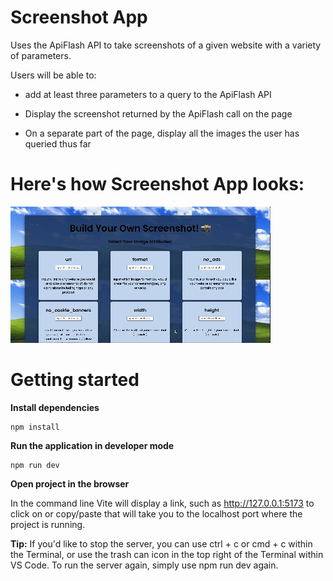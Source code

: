 # Screenshot App
 Uses the ApiFlash API to take screenshots of a given website with a variety of parameters.

Users will be able to: 

- add at least three parameters to a query to the ApiFlash API

- Display the screenshot returned by the ApiFlash call on the page

- On a separate part of the page, display all the images the user has queried thus far

# Here's how Screenshot App looks:
<img src="src/assets/ScreenshotAPI.gif" title="Flashcards gif" alt="Flashcards gif">

# Getting started
**Install dependencies**
```
npm install
```

**Run the application in developer mode**

```
npm run dev
```

**Open project in the browser**

In the command line Vite will display a link, such as http://127.0.0.1:5173 to click on or copy/paste that will take you to the localhost port where the project is running.

**Tip:** If you'd like to stop the server, you can use ctrl + c or cmd + c within the Terminal, or use the trash can icon in the top right of the Terminal within VS Code. To run the server again, simply use npm run dev again.